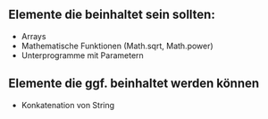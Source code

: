 ## Elemente die beinhaltet sein sollten: 


- Arrays 
- Mathematische Funktionen (Math.sqrt, Math.power)
- Unterprogramme mit Parametern 

## Elemente die ggf. beinhaltet werden können

- Konkatenation von String


